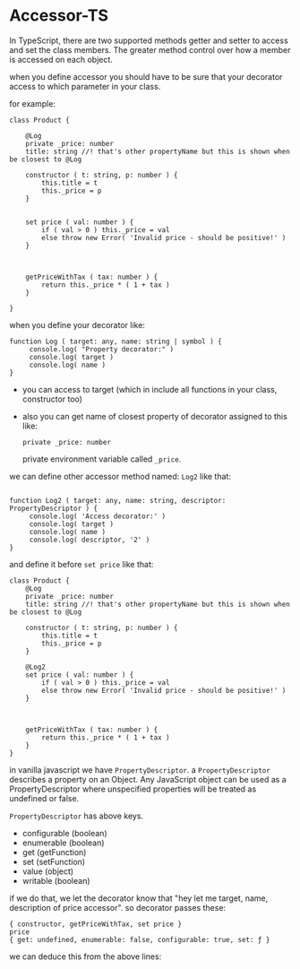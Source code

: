 # Accessor-TS

In TypeScript, there are two supported methods getter and setter to access and set the class members. The greater method control over how a member is accessed on each object.

when you define accessor you should have to be sure that your decorator access to which parameter in your class.

for example:

```
class Product {

    @Log
    private _price: number
    title: string //! that's other propertyName but this is shown when be closest to @Log

    constructor ( t: string, p: number ) {
        this.title = t
        this._price = p
    }


    set price ( val: number ) {
        if ( val > 0 ) this._price = val
        else throw new Error( 'Invalid price - should be positive!' )
    }



    getPriceWithTax ( tax: number ) {
        return this._price * ( 1 + tax )
    }

}

```

when you define your decorator like:

```
function Log ( target: any, name: string | symbol ) {
     console.log( "Property decorator:" )
     console.log( target )
     console.log( name )
}
```

- you can access to target (which in include all functions in your class, constructor too)
- also you can get name of closest property of decorator assigned to this like:

  ```
  private _price: number
  ```

  private environment variable called `_price`.

we can define other accessor method named: `Log2` like that:

```

function Log2 ( target: any, name: string, descriptor: PropertyDescriptor ) {
     console.log( 'Access decorator:' )
     console.log( target )
     console.log( name )
     console.log( descriptor, '2' )
}
```

and define it before `set price` like that:

```
class Product {
    @Log
    private _price: number
    title: string //! that's other propertyName but this is shown when be closest to @Log

    constructor ( t: string, p: number ) {
        this.title = t
        this._price = p
    }

    @Log2
    set price ( val: number ) {
        if ( val > 0 ) this._price = val
        else throw new Error( 'Invalid price - should be positive!' )
    }



    getPriceWithTax ( tax: number ) {
        return this._price * ( 1 + tax )
    }
}
```

in vanilla javascript we have `PropertyDescriptor`.
a `PropertyDescriptor` describes a property on an Object. Any JavaScript object can be used as a PropertyDescriptor where unspecified properties will be treated as undefined or false.

`PropertyDescriptor` has above keys.

- configurable (boolean)
- enumerable (boolean)
- get (getFunction)
- set (setFunction)
- value (object)
- writable (boolean)

if we do that, we let the decorator know that "hey let me target, name, description of price accessor".
so decorator passes these:

```
{ constructor, getPriceWithTax, set price }
price
{ get: undefined, enumerable: false, configurable: true, set: ƒ }
```

we can deduce this from the above lines:

